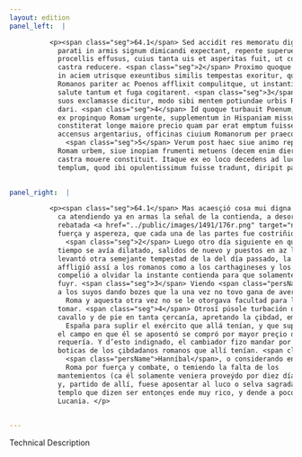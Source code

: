 ```yaml
---
layout: edition
panel_left:  |

          <p><span class="seg">64.1</span> Sed accidit res memoratu digna. Nam dum
            parati in armis signum dimicandi expectant, repente superuenit imber frequentibus
            procellis effusus, cuius tanta uis et asperitas fuit, ut cogeretur quisque militem in
            castra reducere. <span class="seg">2</span> Proximo quoque die in quem pugna dilata uidebatur, rursus
            in aciem utrisque exeuntibus similis tempestas exoritur, quae non minus quam superior
            Romanos pariter ac Poenos afflixit compulitque, ut instantis dimicationis obliti de
            salute tantum et fuga cogitarent. <span class="seg">3</span> Haec animaduertens Hannibal conuersus ad
            suos exclamasse dicitur, modo sibi mentem potiundae urbis Romae, modo facultatem non
            dari. <span class="seg">4</span> Id quoque turbauit Poenum, quod se tantis equitum peditumque copiis
            ex propinquo Romam urgente, supplementum in Hispaniam missum, et agrum in quo ipse
            constiterat longe maiore precio quam par erat emptum fuisse cognouit. Quare indignatione
            accensus argentarius, officinas ciuium Romanorum per praeconeum uenire iussit.
              <span class="seg">5</span> Verum post haec siue animo reputans 15 quantae molis esset expugnare
            Romam urbem, siue inopiam frumenti metuens (decem enim dierum secum cibaria tulerat)
            castra mouere constituit. Itaque ex eo loco decedens ad lucum Feroniae se recipit ac
            templum, quod ibi opulentissimum fuisse tradunt, diripit pauloque post <a href="../public/images/1478/117v.jpg" target="new"><img src="../public/images/1491/1491.jpg"/></a>[117v] in Brutios Lucanosque contendit.</p>
        

panel_right:  |

          <p><span class="seg">64.1</span> Mas acaesçió cosa mui digna de memoria,
            ca atendiendo ya en armas la señal de la contienda, a desora recresçió lluvia tan
            rebatada <a href="../public/images/1491/176r.png" target="new"><img src="../public/images/1491/1491.jpg"/></a>[176r,b] y tan rezia con terrible tempestad y con tanta
            fuerça y aspereza, que cada una de las partes fue costriñida reduzir su gente al real.
              <span class="seg">2</span> Luego otro día siguiente en que pareçía averse de pelear, pues aquel poco
            tiempo se avía dilatado, salidos de nuevo y puestos en az los unos y los otros, se
            levantó otra semejante tempestad de la del día passado, la qual no menos que la de antes
            affligió assí a los romanos como a los carthagineses y los
            compelió a olvidar la instante contienda para que solamente pensassen de se salvar y
            fuyr. <span class="seg">3</span> Viendo <span class="persName">Hanníbal</span> estas cosas, dizen que se bolvió
            a los suyos dando bozes que la una vez no tovo gana de aver a
              Roma y aquesta otra vez no se le otorgava facultad para la
            tomar. <span class="seg">4</span> Otrosí púsole turbación que, estando él con tantas compañas de
            cavallo y de pie en tanta çercanía, apretando la çibdad, embiavan los romanos gente en
              España para suplir el exército que allá tenían, y que supo como
            el campo en que él se aposentó se compró por mayor preçio de lo que la razón de su valer
            requería. Y d’esto indignado, el cambiador fizo mandar por pregón que se vendiessen las
            boticas de los çibdadanos romanos que allí tenían. <span class="seg">5</span> Assí que después d’esto
              <span class="persName">Hanníbal</span>, o considerando en su ánimo quand diffícile era tomar a
              Roma por fuerça y combate, o temiendo la falta de los
            mantemientos (ca él solamente veniera proveýdo por diez días), determinó mover el real
            y, partido de allí, fuese aposentar al luco o selva sagrada de Feronia y fizo robar el
            templo que dizen ser entonçes ende muy rico, y dende a poco fue camino a Abruço y de
            Lucania. </p>
        

---
```


Technical Description 